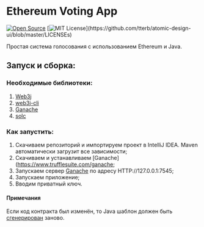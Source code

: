 # Ethereum Voting App
[![Open Source](https://badges.frapsoft.com/os/v1/open-source.svg?v=103)](https://opensource.org/)
[![MIT License](https://img.shields.io/apm/l/atomic-design-ui.svg?)](https://github.com/tterb/atomic-design-ui/blob/master/LICENSEs)

Простая система голосования с использованием Ethereum и Java.

## Запуск и сборка:
### Необходимые библиотеки:
1. [Web3j](https://github.com/web3j/web3j/releases)
2. [web3j-cli](https://github.com/web3j/web3j-cli)
3. [Ganache](https://www.trufflesuite.com/ganache)
4. [solc](https://github.com/ethereum/solidity/releases)

### Как запустить:
1. Скачиваем репозиторий и импортируем проект в IntelliJ IDEA. Maven автоматически загрузит все зависимости;
2. Скачиваем и устанавливаем [Ganache](https://www.trufflesuite.com/ganache;
3. Запускаем сервер [Ganache](https://www.trufflesuite.com/ganache) по адресу HTTP://127.0.0.1:7545;
4. Запускаем приложение;
5. Вводим приватный ключ.

#### Примечания
Если код контракта был изменён, то Java шаблон должен быть [сгенерирован](https://kauri.io/generate-a-java-wrapper-from-your-smart-contract/84475132317d4d6a84a2c42eb9348e4b/a) заново.


